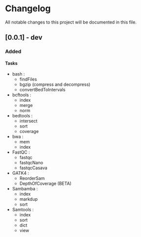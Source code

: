 # Changelog

All notable changes to this project will be documented in this file.

## [0.0.1] - dev

### Added

#### Tasks

- bash :
	- findFiles
	- bgzip (compress and decompress)
	- convertBedToIntervals
- bcftools :
	- index
	- merge
	- norm
- bedtools :
	- intersect
	- sort
	- coverage
- bwa :
	- mem
	- index
- FastQC :
	- fastqc
	- fastqcNano
	- fastqcCasava
- GATK4 :
	- ReorderSam
	- DepthOfCoverage (BETA)
- Sambamba :
	- index
	- markdup
	- sort
- Samtools :
	- index
	- sort
	- dict
	- view
